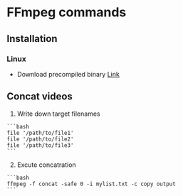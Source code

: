 # FFmpeg commands

## Installation

### Linux

  - Download precompiled binary [Link](https://www.ffmpeg.org/download.html)

## Concat videos

  1. Write down target filenames

    ```bash
    file '/path/to/file1'
    file '/path/to/file2'
    file '/path/to/file3'
    ```

  2. Excute concatration

    ```bash
    ffmpeg -f concat -safe 0 -i mylist.txt -c copy output
    ```


